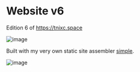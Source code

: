 # Website v6

Edition 6 of https://tnixc.space

![image](https://github.com/user-attachments/assets/c98abdfc-8cc6-4d90-9939-a54821553517)

Built with my very own static site assembler [simple](https://github.com/tnixc/simple).

![image](https://github.com/user-attachments/assets/c3e1189d-6910-4103-9b4f-522cb6aab54f)

